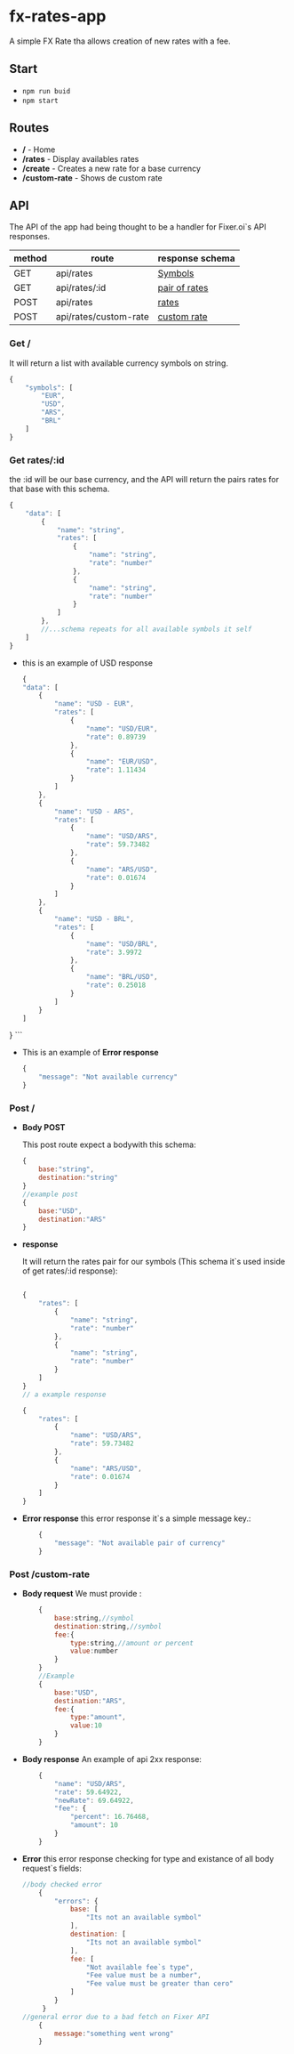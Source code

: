 # fx-rates-app
A simple FX Rate tha allows creation of new rates with a fee.

## Start
*   `npm run buid`
*   `npm start`

## Routes
*   **/** - Home
*   **/rates** - Display availables rates
*   **/create** - Creates a new rate for a base currency
*   **/custom-rate** - Shows de custom rate


## API
The API of the app had being thought to be a handler for Fixer.oi`s API responses.

|   method  |   route   |   response schema |
|-----------|-----------|-------------------|
|   GET     |   api/rates       |   [Symbols](###Get-/)|
|   GET     |   api/rates/:id       |   [pair of rates](###Get-rates/:id)|
|   POST     |   api/rates       |   [rates](###Post-/)|
|   POST    |   api/rates/custom-rate   |   [custom rate](###-Post-/custom-rate) |

### Get /
It will return a list with available currency symbols on string.
```js
{
    "symbols": [
        "EUR",
        "USD",
        "ARS",
        "BRL"
    ]
}
```

### Get rates/:id
the :id will be our base currency, and the API will return the pairs rates for that base with this schema.

```js
{
    "data": [
        {
            "name": "string",
            "rates": [
                {
                    "name": "string",
                    "rate": "number"
                },
                {
                    "name": "string",
                    "rate": "number"
                }
            ]
        },
        //...schema repeats for all available symbols it self
    ]
}
```
* this is an example of USD response
    ```js
    {
    "data": [
        {
            "name": "USD - EUR",
            "rates": [
                {
                    "name": "USD/EUR",
                    "rate": 0.89739
                },
                {
                    "name": "EUR/USD",
                    "rate": 1.11434
                }
            ]
        },
        {
            "name": "USD - ARS",
            "rates": [
                {
                    "name": "USD/ARS",
                    "rate": 59.73482
                },
                {
                    "name": "ARS/USD",
                    "rate": 0.01674
                }
            ]
        },
        {
            "name": "USD - BRL",
            "rates": [
                {
                    "name": "USD/BRL",
                    "rate": 3.9972
                },
                {
                    "name": "BRL/USD",
                    "rate": 0.25018
                }
            ]
        }
    ]
}
    ```
* This is an example of **Error response**
    ```js
    {
        "message": "Not available currency"
    }
    ```
### Post /
* **Body POST**

    This post route expect a bodywith this schema:
    ```js
    {
        base:"string",
        destination:"string"
    }
    //example post
    {
        base:"USD",
        destination:"ARS"
    }
    ```
* **response**

    It will return the rates pair for our symbols (This schema it`s used inside of get rates/:id response):
    ```js

    {
        "rates": [
            {
                "name": "string",
                "rate": "number"
            },
            {
                "name": "string",
                "rate": "number"
            }
        ]
    }
    // a example response
    
    {
        "rates": [
            {
                "name": "USD/ARS",
                "rate": 59.73482
            },
            {
                "name": "ARS/USD",
                "rate": 0.01674
            }
        ]
    }
    ```
* **Error response**
    this error response it`s a simple message key.:
    ```js
        {
            "message": "Not available pair of currency"
        }
    ```

### Post /custom-rate

*   **Body request**
    We must provide :
    ```js
        {
        	base:string,//symbol
        	destination:string,//symbol
        	fee:{
        		type:string,//amount or percent
        		value:number
        	}
        }
        //Example
        {
        	base:"USD",
        	destination:"ARS",
        	fee:{
        		type:"amount",
        		value:10
        	}
        }
    ```
*   **Body response**
    An example of api 2xx response:
    ```js
        {
            "name": "USD/ARS",
            "rate": 59.64922,
            "newRate": 69.64922,
            "fee": {
                "percent": 16.76468,
                "amount": 10
            }
        }
    ```
*   **Error**
    this error response checking for type and existance of all body request`s fields:
    ```js
    //body checked error
        {
            "errors": {
                base: [
                    "Its not an available symbol"
                ],
                destination: [
                    "Its not an available symbol"
                ],
                fee: [
                    "Not available fee`s type",
                    "Fee value must be a number",
                    "Fee value must be greater than cero"
                ]
            }
         }
    //general error due to a bad fetch on Fixer API
        {
            message:"something went wrong"
        }
    ```
